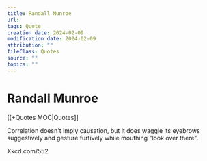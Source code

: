 ```yaml
---
title: Randall Munroe
url: 
tags: Quote
creation date: 2024-02-09
modification date: 2024-02-09
attribution: ""
fileClass: Quotes
source: ""
topics: ""
---
```


# Randall Munroe

[[+Quotes MOC|Quotes]]

Correlation doesn't imply causation, but it does waggle its eyebrows suggestively and gesture furtively while mouthing "look over there".

Xkcd.com/552
